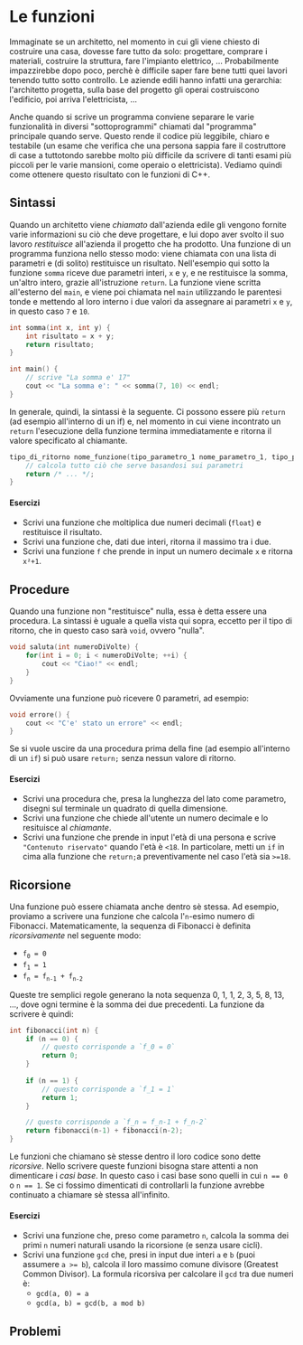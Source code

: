 # Le funzioni

Immaginate se un architetto, nel momento in cui gli viene chiesto di costruire una casa, dovesse fare tutto da solo: progettare, comprare i materiali, costruire la struttura, fare l'impianto elettrico, ... Probabilmente impazzirebbe dopo poco, perchè è difficile saper fare bene tutti quei lavori tenendo tutto sotto controllo. Le aziende edili hanno infatti una gerarchia: l'architetto progetta, sulla base del progetto gli operai costruiscono l'edificio, poi arriva l'elettricista, ...

Anche quando si scrive un programma conviene separare le varie funzionalità in diversi "sottoprogrammi" chiamati dal "programma" principale quando serve. Questo rende il codice più leggibile, chiaro e testabile (un esame che verifica che una persona sappia fare il costruttore di case a tuttotondo sarebbe molto più difficile da scrivere di tanti esami più piccoli per le varie mansioni, come operaio o elettricista). Vediamo quindi come ottenere questo risultato con le funzioni di C++.

## Sintassi

Quando un architetto viene *chiamato* dall'azienda edile gli vengono fornite varie informazioni su ciò che deve progettare, e lui dopo aver svolto il suo lavoro *restituisce* all'azienda il progetto che ha prodotto. Una funzione di un programma funziona nello stesso modo: viene chiamata con una lista di parametri e (di solito) restituisce un risultato. Nell'esempio qui sotto la funzione `somma` riceve due parametri interi, `x` e `y`, e ne restituisce la somma, un'altro intero, grazie all'istruzione `return`. La funzione viene scritta all'esterno del `main`, e viene poi chiamata nel `main` utilizzando le parentesi tonde e mettendo al loro interno i due valori da assegnare ai parametri `x` e `y`, in questo caso `7` e `10`.

```cpp
int somma(int x, int y) {
	int risultato = x + y;
	return risultato;
}

int main() {
	// scrive "La somma e' 17"
	cout << "La somma e': " << somma(7, 10) << endl;
}
```

In generale, quindi, la sintassi è la seguente. Ci possono essere più `return` (ad esempio all'interno di un if) e, nel momento in cui viene incontrato un `return` l'esecuzione della funzione termina immediatamente e ritorna il valore specificato al chiamante.

```cpp
tipo_di_ritorno nome_funzione(tipo_parametro_1 nome_parametro_1, tipo_parametro_2 nome_parametro_2, ...) {
	// calcola tutto ciò che serve basandosi sui parametri
	return /* ... */;
}
```

#### Esercizi
- Scrivi una funzione che moltiplica due numeri decimali (`float`) e restituisce il risultato.
- Scrivi una funzione che, dati due interi, ritorna il massimo tra i due.
- Scrivi una funzione `f` che prende in input un numero decimale `x` e ritorna `x²+1`.


## Procedure

Quando una funzione non "restituisce" nulla, essa è detta essere una procedura. La sintassi è uguale a quella vista qui sopra, eccetto per il tipo di ritorno, che in questo caso sarà `void`, ovvero "nulla". 

```cpp
void saluta(int numeroDiVolte) {
	for(int i = 0; i < numeroDiVolte; ++i) {
		cout << "Ciao!" << endl;
	}
}
```

Ovviamente una funzione può ricevere 0 parametri, ad esempio:

```cpp
void errore() {
	cout << "C'e' stato un errore" << endl;
}
```

Se si vuole uscire da una procedura prima della fine (ad esempio all'interno di un `if`) si può usare `return;` senza nessun valore di ritorno.

#### Esercizi
- Scrivi una procedura che, presa la lunghezza del lato come parametro, disegni sul terminale un quadrato di quella dimensione.
- Scrivi una funzione che chiede all'utente un numero decimale e lo resituisce al *chiamante*.
- Scrivi una funzione che prende in input l'età di una persona e scrive `"Contenuto riservato"` quando l'età è `<18`. In particolare, metti un `if` in cima alla funzione che `return;`a preventivamente nel caso l'età sia `>=18`.


## Ricorsione

Una funzione può essere chiamata anche dentro sè stessa. Ad esempio, proviamo a scrivere una funzione che calcola l'`n`-esimo numero di Fibonacci. Matematicamente, la sequenza di Fibonacci è definita *ricorsivamente* nel seguente modo:
- `f`<sub><code>0</code></sub>` = 0`
- `f`<sub><code>1</code></sub>` = 1`
- `f`<sub><code>n</code></sub>` = f`<sub><code>n-1</code></sub>` + f`<sub><code>n-2</code></sub>

Queste tre semplici regole generano la nota sequenza 0, 1, 1, 2, 3, 5, 8, 13, ..., dove ogni termine è la somma dei due precedenti. La funzione da scrivere è quindi:

```cpp
int fibonacci(int n) {
	if (n == 0) {
		// questo corrisponde a `f_0 = 0`
		return 0;
	}
	
	if (n == 1) {
		// questo corrisponde a `f_1 = 1`
		return 1;
	}

	// questo corrisponde a `f_n = f_n-1 + f_n-2`
	return fibonacci(n-1) + fibonacci(n-2);
}
```

Le funzioni che chiamano sè stesse dentro il loro codice sono dette *ricorsive*. Nello scrivere queste funzioni bisogna stare attenti a non dimenticare i *casi base*. In questo caso i casi base sono quelli in cui `n == 0` o `n == 1`. Se ci fossimo dimenticati di controllarli la funzione avrebbe continuato a chiamare sè stessa all'infinito.

#### Esercizi
- Scrivi una funzione che, preso come parametro `n`, calcola la somma dei primi `n` numeri naturali usando la ricorsione (e senza usare cicli).
- Scrivi una funzione `gcd` che, presi in input due interi `a` e `b` (puoi assumere `a >= b`), calcola il loro massimo comune divisore (Greatest Common Divisor). La formula ricorsiva per calcolare il `gcd` tra due numeri è:
	- `gcd(a, 0) = a`
	- `gcd(a, b) = gcd(b, a mod b)`


## Problemi

